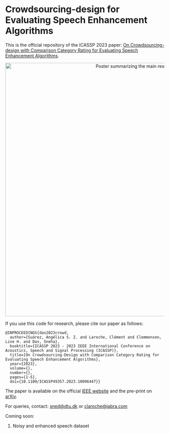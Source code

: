 # Crowdsourcing-design for Evaluating Speech Enhancement Algorithms
This is the official repository of the ICASSP 2023 paper: [On Crowdsourcing-design with Comparison Category Rating for 
Evaluating Speech Enhancement Algorithms](https://ieeexplore.ieee.org/abstract/document/10096447?casa_token=3CaR7hnJFgwAAAAA:jTYd_z60PQQw0i9iVNZPsosrL3q5lyIIOcnTGIftpePWwVAdAOZqM1o8G9PbB9S6E0iOSeYtOA). 

<p align="center">
<img src="./pdf/poster.png" alt="Poster summarizing the main results."
width="800px"></p>


If you use this code for research, please cite our paper as follows:
```
@INPROCEEDINGS{das2023crowd,
  author={Suárez, Angélica S. Z. and Laroche, Clément and Clemmensen, Line H. and Das, Sneha},
  booktitle={ICASSP 2023 - 2023 IEEE International Conference on Acoustics, Speech and Signal Processing (ICASSP)}, 
  title={On Crowdsourcing-Design with Comparison Category Rating for Evaluating Speech Enhancement Algorithms}, 
  year={2023},
  volume={},
  number={},
  pages={1-5},
  doi={10.1109/ICASSP49357.2023.10096447}}
```

The paper is available on the official [IEEE website](https://ieeexplore.ieee.org/abstract/document/10096447?casa_token=3CaR7hnJFgwAAAAA:jTYd_z60PQQw0i9iVNZPsosrL3q5lyIIOcnTGIftpePWwVAdAOZqM1o8G9PbB9S6E0iOSeYtOA) and the pre-print on [arXiv](http://arxiv.org/abs/2306.01538).

For queries, contact: sned@dtu.dk or claroche@jabra.com

Coming soon:
1. Noisy and enhanced speech dataset


